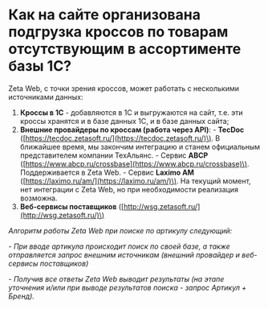 # Как на сайте организована подгрузка кроссов по товарам отсутствующим в ассортименте базы 1С?

Zeta Web, с точки зрения кроссов, может работать с несколькими источниками данных:

1. **Кроссы в 1С** - добавляются в 1С и выгружаются на сайт, т.е. эти кроссы хранятся и в базе данных 1С, и в базе данных сайта;
2. **Внешние провайдеры по кроссам \(работа через API\)**: - **TecDoc** \([https://tecdoc.zetasoft.ru/](https://tecdoc.zetasoft.ru/)\). В ближайшее время, мы закончим интеграцию и станем официальным представителем компании ТехАльянс. - Сервис **ABCP** \([https://www.abcp.ru/crossbase](https://www.abcp.ru/crossbase)\). Поддерживается в Zeta Web. - Сервис **Laximo AM** \([https://laximo.ru/am/](https://laximo.ru/am/)\). На текущий момент, нет интеграции с Zeta Web, но при необходимости реализация возможна.
3. **Веб-сервисы поставщиков** \([http://wsg.zetasoft.ru/](http://wsg.zetasoft.ru/)\)

_Алгоритм работы Zeta Web при поиске по артикулу следующий:_

_- При вводе артикула происходит поиск по своей базе, а также отправляется запрос внешним источникам \(внешний провайдер и веб-сервисы поставщиков\)_

_- Получив все ответы Zeta Web выводит результаты \(на этапе уточнения и/или при выводе результатов поиска - запрос Артикул + Бренд\)._  




